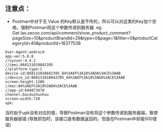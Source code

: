 ## 注意点：
  * Postman中对于无 Value 的Key默认是不传的，所以可以对这类的Key加个空格，强制Postman将这个参数传递到服务器. eg.  
  Get las.secoo.com/api/comment/show_product_comment?pageSize=10&productBrandId=29&type=0&page=1&filter=0&productCategoryId=40&productId=18377538
  ```
  User-Agent:android
  app-ver:5.8.0
  //sysver:4.4.2
  //imei:868131010842395
  //platform-type:1
  device-id:868131010842395_84%3AEF%3A18%3ADA%3ACE%3AAB
  //device_id:868131010842395_84%3AEF%3A18%3ADA%3ACE%3AAB
  screen-height:1280
  //mac:84%3AEF%3A18%3ADA%3ACE%3AAB
  //app-id:644873678
  channel:baiduzhushou
  screen-width:720
  upk:
  ```
  当时由于upk没有对应的值，导致Postman没有将这个参数传递到服务器端，致使服务器报错.(导致抓包时，该接口是有数据返回的，但是在Postman中却报500错误)
